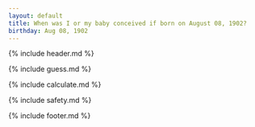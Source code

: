 ```yaml
---
layout: default
title: When was I or my baby conceived if born on August 08, 1902?
birthday: Aug 08, 1902
---
```


{% include header.md %}

{% include guess.md %}

{% include calculate.md %}

{% include safety.md %}

{% include footer.md %}



